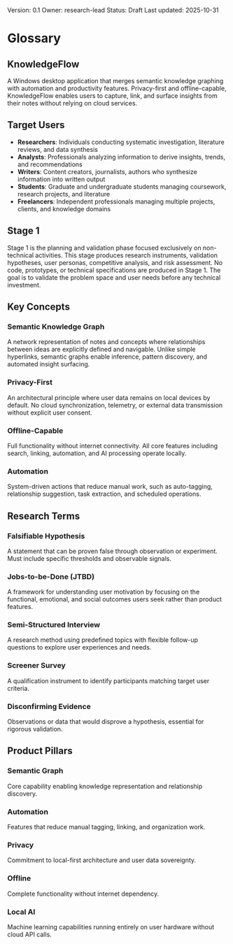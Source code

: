 Version: 0.1
Owner: research-lead
Status: Draft
Last updated: 2025-10-31

# Glossary

## KnowledgeFlow
A Windows desktop application that merges semantic knowledge graphing with automation and productivity features. Privacy-first and offline-capable, KnowledgeFlow enables users to capture, link, and surface insights from their notes without relying on cloud services.

## Target Users
- **Researchers**: Individuals conducting systematic investigation, literature reviews, and data synthesis
- **Analysts**: Professionals analyzing information to derive insights, trends, and recommendations
- **Writers**: Content creators, journalists, authors who synthesize information into written output
- **Students**: Graduate and undergraduate students managing coursework, research projects, and literature
- **Freelancers**: Independent professionals managing multiple projects, clients, and knowledge domains

## Stage 1
Stage 1 is the planning and validation phase focused exclusively on non-technical activities. This stage produces research instruments, validation hypotheses, user personas, competitive analysis, and risk assessment. No code, prototypes, or technical specifications are produced in Stage 1. The goal is to validate the problem space and user needs before any technical investment.

## Key Concepts

### Semantic Knowledge Graph
A network representation of notes and concepts where relationships between ideas are explicitly defined and navigable. Unlike simple hyperlinks, semantic graphs enable inference, pattern discovery, and automated insight surfacing.

### Privacy-First
An architectural principle where user data remains on local devices by default. No cloud synchronization, telemetry, or external data transmission without explicit user consent.

### Offline-Capable
Full functionality without internet connectivity. All core features including search, linking, automation, and AI processing operate locally.

### Automation
System-driven actions that reduce manual work, such as auto-tagging, relationship suggestion, task extraction, and scheduled operations.

## Research Terms

### Falsifiable Hypothesis
A statement that can be proven false through observation or experiment. Must include specific thresholds and observable signals.

### Jobs-to-be-Done (JTBD)
A framework for understanding user motivation by focusing on the functional, emotional, and social outcomes users seek rather than product features.

### Semi-Structured Interview
A research method using predefined topics with flexible follow-up questions to explore user experiences and needs.

### Screener Survey
A qualification instrument to identify participants matching target user criteria.

### Disconfirming Evidence
Observations or data that would disprove a hypothesis, essential for rigorous validation.

## Product Pillars

### Semantic Graph
Core capability enabling knowledge representation and relationship discovery.

### Automation
Features that reduce manual tagging, linking, and organization work.

### Privacy
Commitment to local-first architecture and user data sovereignty.

### Offline
Complete functionality without internet dependency.

### Local AI
Machine learning capabilities running entirely on user hardware without cloud API calls.
